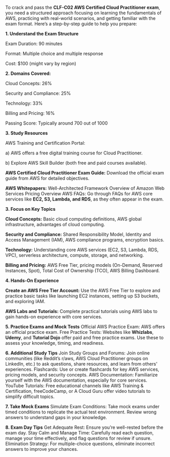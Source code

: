 To crack and pass the **CLF-C02 AWS Certified Cloud Practitioner exam**, you need a structured approach focusing on learning the fundamentals of AWS, practicing with real-world scenarios, and getting familiar with the exam format. Here’s a step-by-step guide to help you prepare:

**1. Understand the Exam Structure**


Exam Duration: 90 minutes


Format: Multiple choice and multiple response


Cost: $100 (might vary by region)

**2. Domains Covered:**


Cloud Concepts: 26%


Security and Compliance: 25%


Technology: 33%


Billing and Pricing: 16%


Passing Score: Typically around 700 out of 1000


**3. Study Resources**


AWS Training and Certification Portal:


a) AWS offers a free digital training course for Cloud Practitioner.


b) Explore AWS Skill Builder (both free and paid courses available).


**AWS Certified Cloud Practitioner Exam Guide:**
Download the official exam guide from AWS for detailed objectives.


**AWS Whitepapers:**
Well-Architected Framework
Overview of Amazon Web Services
Pricing Overview
AWS FAQs:
Go through FAQs for AWS core services like **EC2, S3, Lambda, and RDS**, as they often appear in the exam.


**3. Focus on Key Topics**


**Cloud Concepts:** Basic cloud computing definitions, AWS global infrastructure, advantages of cloud computing.


**Security and Compliance:** Shared Responsibility Model, Identity and Access Management (IAM), AWS compliance programs, encryption basics.


**Technology:** Understanding core AWS services (EC2, S3, Lambda, RDS, VPC), serverless architecture, compute, storage, and networking.


**Billing and Pricing:** AWS Free Tier, pricing models (On-Demand, Reserved Instances, Spot), Total Cost of Ownership (TCO), AWS Billing Dashboard.


**4. Hands-On Experience**


**Create an AWS Free Tier Account:** Use the AWS Free Tier to explore and practice basic tasks like launching EC2 instances, setting up S3 buckets, and exploring IAM.


**AWS Labs and Tutorials:** Complete practical tutorials using AWS labs to gain hands-on experience with core services.


**5. Practice Exams and Mock Tests**
Official AWS Practice Exam:
AWS offers an official practice exam.
Free Practice Tests: Websites like **Whizlabs**, **Udemy**, and **Tutorial Dojo** offer paid and free practice exams.
Use these to assess your knowledge, timing, and readiness.


**6. Additional Study Tips**
Join Study Groups and Forums:
Join online communities (like Reddit’s r/aws, AWS Cloud Practitioner groups on LinkedIn, etc.) to ask questions, share resources, and learn from others' experiences.
Flashcards:
Use or create flashcards for key AWS services, pricing models, and security concepts.
AWS Documentation:
Familiarize yourself with the AWS documentation, especially for core services.
YouTube Tutorials:
Free educational channels like AWS Training & Certification, freeCodeCamp, or A Cloud Guru offer video tutorials to simplify difficult topics.


**7. Take Mock Exams**
Simulate Exam Conditions:
Take mock exams under timed conditions to replicate the actual test environment.
Review wrong answers to understand gaps in your knowledge.

**8. Exam Day Tips**
Get Adequate Rest: Ensure you’re well-rested before the exam day.
Stay Calm and Manage Time: Carefully read each question, manage your time effectively, and flag questions for review if unsure.
Elimination Strategy: For multiple-choice questions, eliminate incorrect answers to improve your chances.
